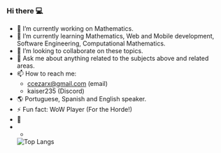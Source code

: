 ### Hi there         💻

- 🔭 I’m currently working on Mathematics.
- 🌱 I’m currently learning Mathematics, Web and Mobile development, Software Engineering, Computational Mathematics.
- 👯 I’m looking to collaborate on these topics.
- 💬 Ask me about anything related to the subjects above and related areas.
- 📫 How to reach me: 
  - ccezarx@gmail.com (email)
  - kaiser235 (Discord)
- :earth_americas: Portuguese, Spanish and English speaker.                     
- ⚡ Fun fact: WoW Player (For the Horde!)
- :triangular_flag_on_post:
- -
  ![Top Langs](https://github-readme-stats.vercel.app/api/top-langs/?username=ccezar25&layout=compact)
 
